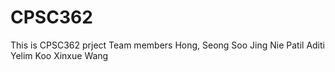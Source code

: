 # CPSC362
This is CPSC362 prject
Team members
Hong, Seong Soo
Jing Nie
Patil Aditi
Yelim Koo
Xinxue Wang
